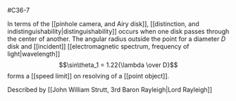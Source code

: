 #C36-7

In terms of the [[pinhole camera, and Airy disk]], [[distinction, and indistinguishability|distinguishability]] occurs when one disk passes through the center of another. The angular radius outside the point for a diameter $D$ disk and [[incident]] [[electromagnetic spectrum, frequency of light|wavelength]]$$\sin\theta_1 = 1.22{\lambda \over D}$$
forms a [[speed limit]] on resolving of a [[point object]].

Described by [[John William Strutt, 3rd Baron Rayleigh|Lord Rayleigh]]
